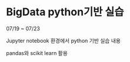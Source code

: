 # BigData python기반 실습

07/19 ~ 07/23  

Jupyter notebook 환경에서 python 기반 실습 내용  

pandas와 scikit learn 활용

